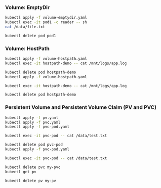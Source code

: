



### Volume: EmptyDir

```bash
kubectl apply -f volume-emptydir.yaml
kubectl exec -it pod1 -c reader -- sh
cat /data/file.txt

kubectl delete pod pod1

```

### Volume: HostPath

```bash
kubectl apply -f volume-hostpath.yaml
kubectl exec -it hostpath-demo -- cat /mnt/logs/app.log

kubectl delete pod hostpath-demo
kubectl apply -f volume-hostpath.yaml

kubectl exec -it hostpath-demo -- cat /mnt/logs/app.log

kubectl delete pod hostpath-demo

```

### Persistent Volume and Persistent Volume Claim (PV and PVC)

```bash
kubectl apply -f pv.yaml
kubectl apply -f pvc.yaml
kubectl apply -f pvc-pod.yaml

kubectl exec -it pvc-pod -- cat /data/test.txt

kubectl delete pod pvc-pod
kubectl apply -f pvc-pod.yaml

kubectl exec -it pvc-pod -- cat /data/test.txt

kubectl delete pvc my-pvc
kubectl get pv

kubectl delete pv my-pv

```







